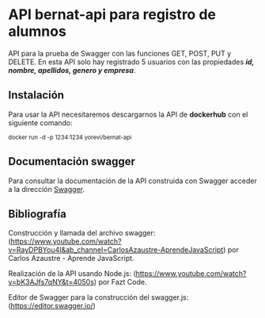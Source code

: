 # API bernat-api para registro de alumnos
API para la prueba de Swagger con las funciones GET, POST, PUT y DELETE. En esta API solo hay registrado 5 usuarios con las propiedades ***id, nombre, apellidos, genero y empresa***.

## Instalación
Para usar la API necesitaremos descargarnos la API de **dockerhub** con el siguiente comando:

<sup>docker run -d -p 1234:1234 yorevi/bernat-api</sup>

## Documentación swagger
Para consultar la documentación de la API construida con Swagger acceder a la dirección [Swagger](http://localhost:3000/api/docs).

## Bibliografía
Construcción y llamada del archivo swagger: (https://www.youtube.com/watch?v=RayDPBYou4I&ab_channel=CarlosAzaustre-AprendeJavaScript) por Carlos Azaustre - Aprende JavaScript.

Realización de la API usando Node.js: (https://www.youtube.com/watch?v=bK3AJfs7qNY&t=4050s) por Fazt Code.

Editor de Swagger para la construcción del swagger.js: (https://editor.swagger.io/)
